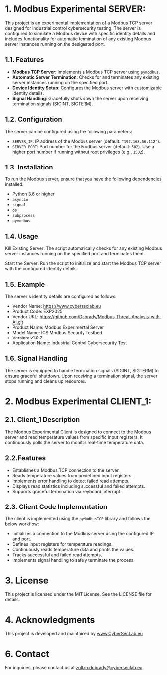 # 1. Modbus Experimental SERVER:

This project is an experimental implementation of a Modbus TCP server designed for industrial control cybersecurity testing. The server is configured to simulate a Modbus device with specific identity details and includes functionality for automatic termination of any existing Modbus server instances running on the designated port.

## 1.1. Features

- **Modbus TCP Server**: Implements a Modbus TCP server using `pymodbus`.
- **Automatic Server Termination**: Checks for and terminates any existing server instances running on the specified port.
- **Device Identity Setup**: Configures the Modbus server with customizable identity details.
- **Signal Handling**: Gracefully shuts down the server upon receiving termination signals (SIGINT, SIGTERM).

## 1.2. Configuration

The server can be configured using the following parameters:
- `SERVER_IP`: IP address of the Modbus server (default: `"192.168.56.112"`).
- `SERVER_PORT`: Port number for the Modbus server (default: `502`). Use a higher port number if running without root privileges (e.g., `1502`).

## 1.3. Installation

To run the Modbus server, ensure that you have the following dependencies installed:
- Python 3.6 or higher
- `asyncio`
- `signal`
- `os`
- `subprocess`
- `pymodbus`

## 1.4. Usage
Kill Existing Server: The script automatically checks for any existing Modbus server instances running on the specified port and terminates them.

Start the Server: Run the script to initialize and start the Modbus TCP server with the configured identity details.

## 1.5. Example

The server's identity details are configured as follows:
- Vendor Name: https://www.cyberseclab.eu
- Product Code: EXP2025
- Vendor URL: https://github.com/Dobrady/Modbus-Threat-Analysis-with-AI.git
- Product Name: Modbus Experimental Server
- Model Name: ICS Modbus Security Testbed
- Version: v1.0.7
- Application Name: Industrial Control Cybersecurity Test

## 1.6. Signal Handling
The server is equipped to handle termination signals (SIGINT, SIGTERM) to ensure graceful shutdown. Upon receiving a termination signal, the server stops running and cleans up resources.

# 2. Modbus Experimental CLIENT_1:
## 2.1. Client_1 Description

The Modbus Experimental Client is designed to connect to the Modbus server and read temperature values
from specific input registers. It continuously polls the server to monitor real-time temperature data.

## 2.2.Features

- Establishes a Modbus TCP connection to the server.
- Reads temperature values from predefined input registers.
- Implements error handling to detect failed read attempts.
- Displays read statistics including successful and failed attempts.
- Supports graceful termination via keyboard interrupt.

## 2.3. Client Code Implementation

The client is implemented using the `pyModbusTCP` library and follows the below workflow:
- Initializes a connection to the Modbus server using the configured IP and port.
- Defines input registers for temperature readings.
- Continuously reads temperature data and prints the values.
- Tracks successful and failed read attempts.
- Implements signal handling to safely terminate the process.

# 3. License
This project is licensed under the MIT License. See the LICENSE file for details.

# 4. Acknowledgments
This project is developed and maintained by www.CyberSecLab.eu

# 6. Contact
For inquiries, please contact us at zoltan.dobrady@cyberseclab.eu.

